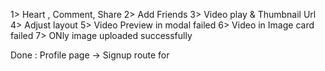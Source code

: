 1> Heart , Comment, Share
2> Add Friends
3> Video play & Thumbnail Url
4> Adjust layout
5> Video Preview in modal failed
6> Video in Image card failed
7> ONly image uploaded successfully


Done 
: Profile page -> Signup route for 